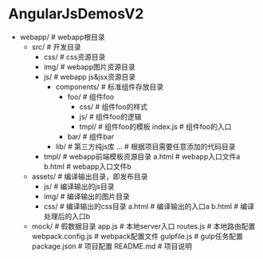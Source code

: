﻿# AngularJsDemosV2

- webapp/               # webapp根目录
  - src/                # 开发目录
    + css/              # css资源目录
    + img/              # webapp图片资源目录
    - js/               # webapp js&jsx资源目录
      - components/     # 标准组件存放目录
          - foo/        # 组件foo
            + css/      # 组件foo的样式
            + js/       # 组件foo的逻辑
            + tmpl/     # 组件foo的模板
            index.js    # 组件foo的入口
          + bar/        # 组件bar
      + lib/            # 第三方纯js库
      ...               # 根据项目需要任意添加的代码目录
    + tmpl/             # webapp前端模板资源目录
    a.html              # webapp入口文件a
    b.html              # webapp入口文件b
  - assets/             # 编译输出目录，即发布目录
    + js/               # 编译输出的js目录
    + img/              # 编译输出的图片目录
    + css/              # 编译输出的css目录
    a.html              # 编译输出的入口a
    b.html              # 编译处理后的入口b
  + mock/               # 假数据目录
  app.js                # 本地server入口
  routes.js             # 本地路由配置
  webpack.config.js     # webpack配置文件
  gulpfile.js           # gulp任务配置
  package.json          # 项目配置
  README.md             # 项目说明